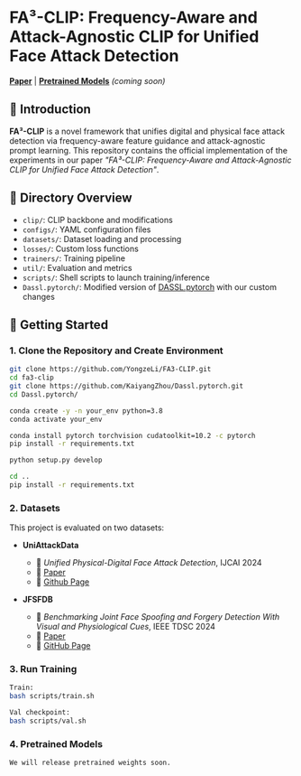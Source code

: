 # FA³-CLIP: Frequency-Aware and Attack-Agnostic CLIP for Unified Face Attack Detection

[**Paper**](https://arxiv.org/pdf/2504.00454?) | [**Pretrained Models**](#) *(coming soon)*

## 📌 Introduction

**FA³-CLIP** is a novel framework that unifies digital and physical face attack detection via frequency-aware feature guidance and attack-agnostic prompt learning. This repository contains the official implementation of the experiments in our paper *"FA³-CLIP: Frequency-Aware and Attack-Agnostic CLIP for Unified Face Attack Detection"*.

## 📁 Directory Overview

- `clip/`: CLIP backbone and modifications
- `configs/`: YAML configuration files
- `datasets/`: Dataset loading and processing
- `losses/`: Custom loss functions
- `trainers/`: Training pipeline
- `util/`: Evaluation and metrics
- `scripts/`: Shell scripts to launch training/inference
- `Dassl.pytorch/`: Modified version of [DASSL.pytorch](https://github.com/KaiyangZhou/Dassl.pytorch) with our custom changes

## 🚀 Getting Started

### 1. Clone the Repository and Create Environment

```bash
git clone https://github.com/YongzeLi/FA3-CLIP.git
cd fa3-clip
git clone https://github.com/KaiyangZhou/Dassl.pytorch.git
cd Dassl.pytorch/

conda create -y -n your_env python=3.8
conda activate your_env

conda install pytorch torchvision cudatoolkit=10.2 -c pytorch
pip install -r requirements.txt

python setup.py develop

cd ..
pip install -r requirements.txt
```

### 2. Datasets

This project is evaluated on two datasets:

- **UniAttackData**  
  - 📄 *Unified Physical-Digital Face Attack Detection*, IJCAI 2024  
  - 🔗 [Paper](https://www.ijcai.org/proceedings/2024/0083.pdf)  
  - 📂 [Github Page](https://github.com/liuajian/CASIA-FAS-Dataset/tree/main/UniAttackData)

- **JFSFDB**  
  - 📄 *Benchmarking Joint Face Spoofing and Forgery Detection With Visual and Physiological Cues*, IEEE TDSC 2024  
  - 🔗 [Paper](https://ieeexplore.ieee.org/stamp/stamp.jsp?tp=&arnumber=10387780)  
  - 📂 [GitHub Page](https://github.com/ZitongYu/Benchmarking/tree/main)

### 3. Run Training

```bash
Train:
bash scripts/train.sh

Val checkpoint:
bash scripts/val.sh
```

### 4. Pretrained Models

```bash
We will release pretrained weights soon.
```


